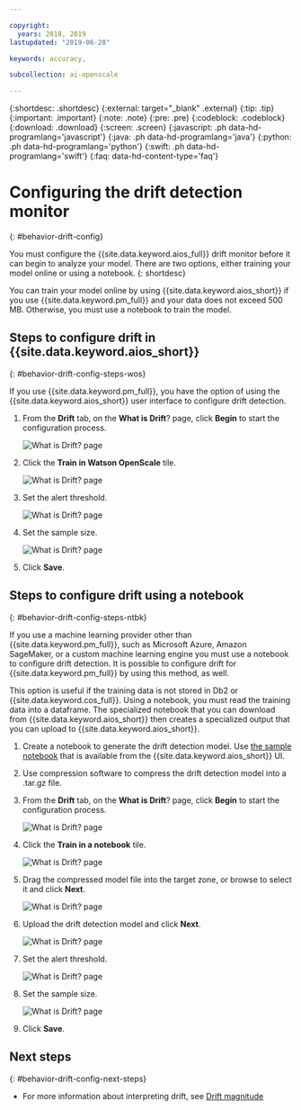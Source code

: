 ```yaml
---

copyright:
  years: 2018, 2019
lastupdated: "2019-06-28"

keywords: accuracy, 

subcollection: ai-openscale

---
```


{:shortdesc: .shortdesc}
{:external: target="_blank" .external}
{:tip: .tip}
{:important: .important}
{:note: .note}
{:pre: .pre}
{:codeblock: .codeblock}
{:download: .download}
{:screen: .screen}
{:javascript: .ph data-hd-programlang='javascript'}
{:java: .ph data-hd-programlang='java'}
{:python: .ph data-hd-programlang='python'}
{:swift: .ph data-hd-programlang='swift'}
{:faq: data-hd-content-type='faq'}

# Configuring the drift detection monitor
{: #behavior-drift-config}

You must configure the {{site.data.keyword.aios_full}} drift monitor before it can begin to analyze your model. There are two options, either training your model online or using a notebook.
{: shortdesc}

You can train your model online by using {{site.data.keyword.aios_short}}
if you use {{site.data.keyword.pm_full}} and your data does not exceed 500 MB. Otherwise, you must use a notebook to train the model.

## Steps to configure drift in {{site.data.keyword.aios_short}}
{: #behavior-drift-config-steps-wos}

If you use {{site.data.keyword.pm_full}}, you have the option of using the {{site.data.keyword.aios_short}} user interface to configure drift detection.

1. From the **Drift** tab, on the **What is Drift**? page, click **Begin** to start the configuration process.

   ![What is Drift? page](images/drift-config-1.png)

2. Click the **Train in Watson OpenScale** tile.

   ![What is Drift? page](images/drift-config-2.png)

3. Set the alert threshold.

   ![What is Drift? page](images/drift-config-3.png)

3. Set the sample size.

   ![What is Drift? page](images/drift-config-4.png)
   
3. Click **Save**.


## Steps to configure drift using a notebook
{: #behavior-drift-config-steps-ntbk}

If you use a machine learning provider other than {{site.data.keyword.pm_full}}, such as Microsoft Azure, Amazon SageMaker, or a custom machine learning engine you must use a notebook to configure drift detection. It is possible to configure drift for {{site.data.keyword.pm_full}} by using this method, as well.

This option is useful if the training data is not stored in Db2 or {{site.data.keyword.cos_full}}. Using a notebook, you must read the training data into a dataframe. The specialized notebook that you can download from {{site.data.keyword.aios_short}} then creates a specialized output that you can upload to {{site.data.keyword.aios_short}}.

1. Create a notebook to generate the drift detection model. Use [the sample notebook](https://github.com/IBM-Watson/aios-data-distribution/blob/master/training_statistics_notebook.ipynb) that is available from the {{site.data.keyword.aios_short}} UI.
2. Use compression software to compress the drift detection model into a .tar.gz file.

1. From the **Drift** tab, on the **What is Drift**? page, click **Begin** to start the configuration process.

   ![What is Drift? page](images/drift-config-1.png)

2. Click the **Train in a notebook** tile.

   ![What is Drift? page](images/drift-config-2.png)

3. Drag the compressed model file into the target zone, or browse to select it and click **Next**.

   ![What is Drift? page](images/drift-config-2b.png)
   
3. Upload the drift detection model and click **Next**.

   ![What is Drift? page](images/drift-config-upload.png)
   
3. Set the alert threshold.

   ![What is Drift? page](images/drift-config-3.png)

3. Set the sample size.

   ![What is Drift? page](images/drift-config-4.png)
   
3. Click **Save**.

## Next steps
{: #behavior-drift-config-next-steps}

- For more information about interpreting drift, see [Drift magnitude](/docs/services/ai-openscale?topic=ai-openscale-behavior-drift-ovr)
